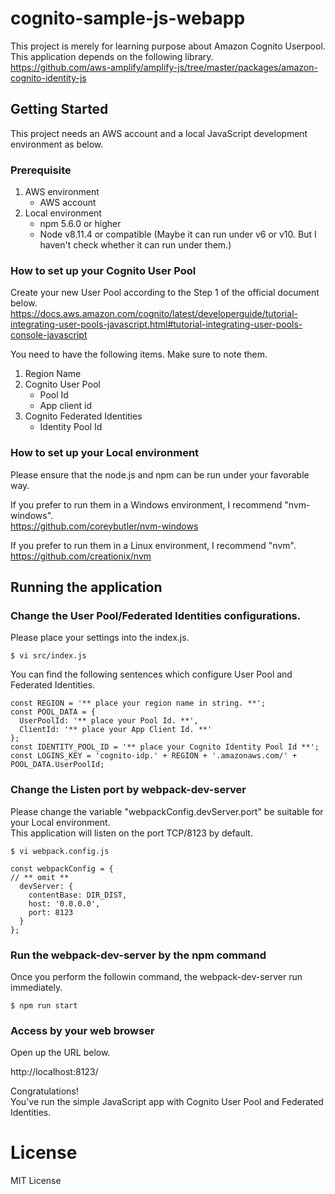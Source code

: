 # cognito-sample-js-webapp
This project is merely for learning purpose about Amazon Cognito Userpool.  
This application depends on the following library.  
https://github.com/aws-amplify/amplify-js/tree/master/packages/amazon-cognito-identity-js

## Getting Started
This project needs an AWS account and a local JavaScript development environment as below.

### Prerequisite

1. AWS environment
   * AWS account  
2. Local environment
   * npm 5.6.0 or higher  
   * Node v8.11.4 or compatible (Maybe it can run under v6 or v10. But I haven't check whether it can run under them.)  

### How to set up your Cognito User Pool
Create your new User Pool according to the Step 1 of the official document below.  
https://docs.aws.amazon.com/cognito/latest/developerguide/tutorial-integrating-user-pools-javascript.html#tutorial-integrating-user-pools-console-javascript

You need to have the following items. Make sure to note them.  
1. Region Name
2. Cognito User Pool
   * Pool Id
   * App client id
3. Cognito Federated Identities
   * Identity Pool Id

### How to set up your Local environment
Please ensure that the node.js and npm can be run under your favorable way.  

If you prefer to run them in a Windows environment, I recommend "nvm-windows".  
https://github.com/coreybutler/nvm-windows

If you prefer to run them in a Linux environment, I recommend "nvm".  
https://github.com/creationix/nvm

## Running the application
### Change the User Pool/Federated Identities configurations.
Please place your settings into the index.js.

```
$ vi src/index.js
```

You can find the following sentences which configure User Pool and Federated Identities.
```
const REGION = '** place your region name in string. **';
const POOL_DATA = {
  UserPoolId: '** place your Pool Id. **',
  ClientId: '** place your App Client Id. **'
};
const IDENTITY_POOL_ID = '** place your Cognito Identity Pool Id **';
const LOGINS_KEY = 'cognito-idp.' + REGION + '.amazonaws.com/' + POOL_DATA.UserPoolId;
```

### Change the Listen port by webpack-dev-server
Please change the variable "webpackConfig.devServer.port" be suitable for your Local environment.  
This application will listen on the port TCP/8123 by default.  

```
$ vi webpack.config.js
```

```
const webpackConfig = {
// ** omit ** 
  devServer: {
    contentBase: DIR_DIST,
    host: '0.0.0.0',
    port: 8123
  }
};
```

### Run the webpack-dev-server by the npm command
Once you perform the followin command, the webpack-dev-server run immediately.  

```
$ npm run start
```

### Access by your web browser
Open up the URL below.  

http://localhost:8123/

Congratulations!  
You've run the simple JavaScript app with Cognito User Pool and Federated Identities.

# License
MIT License

